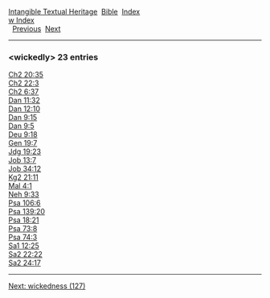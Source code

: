 [Intangible Textual Heritage](../../index)  [Bible](../index) 
[Index](index)   
[w Index](_w_)  
  [Previous](c12442)  [Next](c12444) 

------------------------------------------------------------------------

### &lt;wickedly&gt; 23 entries

[Ch2 20:35](../kjv/ch2020.htm#035)  
[Ch2 22:3](../kjv/ch2022.htm#003)  
[Ch2 6:37](../kjv/ch2006.htm#037)  
[Dan 11:32](../kjv/dan011.htm#032)  
[Dan 12:10](../kjv/dan012.htm#010)  
[Dan 9:15](../kjv/dan009.htm#015)  
[Dan 9:5](../kjv/dan009.htm#005)  
[Deu 9:18](../kjv/deu009.htm#018)  
[Gen 19:7](../kjv/gen019.htm#007)  
[Jdg 19:23](../kjv/jdg019.htm#023)  
[Job 13:7](../kjv/job013.htm#007)  
[Job 34:12](../kjv/job034.htm#012)  
[Kg2 21:11](../kjv/kg2021.htm#011)  
[Mal 4:1](../kjv/mal004.htm#001)  
[Neh 9:33](../kjv/neh009.htm#033)  
[Psa 106:6](../kjv/psa106.htm#006)  
[Psa 139:20](../kjv/psa139.htm#020)  
[Psa 18:21](../kjv/psa018.htm#021)  
[Psa 73:8](../kjv/psa073.htm#008)  
[Psa 74:3](../kjv/psa074.htm#003)  
[Sa1 12:25](../kjv/sa1012.htm#025)  
[Sa2 22:22](../kjv/sa2022.htm#022)  
[Sa2 24:17](../kjv/sa2024.htm#017)  

------------------------------------------------------------------------

[Next: wickedness (127)](c12444)
